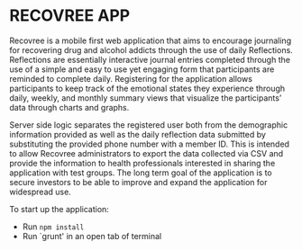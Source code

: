 # RECOVREE APP
Recovree is a mobile first web application that aims to encourage journaling for recovering drug and alcohol addicts through the use of daily Reflections.  Reflections are essentially interactive journal entries completed through the use of a simple and easy to use yet engaging form that participants are reminded to complete daily.  Registering for the application allows participants to keep track of the emotional states they experience through daily, weekly, and monthly summary views that visualize the participants’ data through charts and graphs.

Server side logic separates the registered user both from the demographic information provided as well as the daily reflection data submitted by substituting the provided phone number with a member ID.  This is intended to allow Recovree administrators to export the data collected via CSV and provide the information to health professionals interested in sharing the application with test groups.  The long term goal of the application is to secure investors to be able to improve and expand the application for widespread use.

To start up the application:
* Run `npm install`
* Run `grunt' in an open tab of terminal

